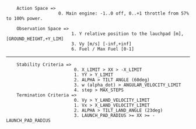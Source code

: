         Action Space =>
                        0. Main engine: -1..0 off, 0..+1 throttle from 57% to 100% power.

        Observation Space =>
                             1. Y relative position to the lauchpad [m], [GROUND_HEIGHT,+Y_LIM]
                             3. Vy [m/s] [-inf,+inf]
                             6. Fuel / Max Fuel [0-1]

-----------------------------------------------------------------------------------------------------------------------

        Stability Criteria =>
                              0. X_LIMIT > XX > -X_LIMIT
                              1. YY > Y_LIMIT
                              2. ALPHA > TILT ANGLE (60deg)
                              3. w (alpha_dot) > ANGULAR_VELOCITY_LIMIT
                              4. step > MAX_STEPS
        Termination Criteria =>
                              0. Vy > Y_LAND_VELOCITY_LIMIT
                              1. Vx > X_LAND_VELOCITY_LIMIT
                              2. ALPHA > TILT_LAND_ANGLE (23deg)
                              3. LAUNCH_PAD_RADIUS >= XX >= -LAUNCH_PAD_RADIUS
